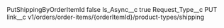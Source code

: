 <?xml version="1.0" encoding="UTF-8"?>
<CustomMetadata xmlns="http://soap.sforce.com/2006/04/metadata" xmlns:xsi="http://www.w3.org/2001/XMLSchema-instance" xmlns:xsd="http://www.w3.org/2001/XMLSchema">
    <label>PutShippingByOrderItemId</label>
    <protected>false</protected>
    <values>
        <field>Is_Async__c</field>
        <value xsi:type="xsd:boolean">true</value>
    </values>
    <values>
        <field>Request_Type__c</field>
        <value xsi:type="xsd:string">PUT</value>
    </values>
    <values>
        <field>link__c</field>
        <value xsi:type="xsd:string">v1/orders/order-items/{orderItemId}/product-types/shipping</value>
    </values>
</CustomMetadata>

